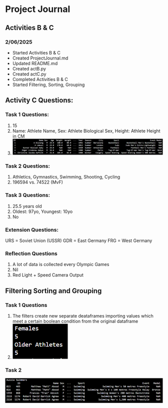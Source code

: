 # Project Journal

## Activities B & C

### 2/06/2025
- Started Activities B & C
- Created ProjectJournal.md
- Updated README.md
- Created actB.py
- Created actC.py
- Completed Activities B & C
- Started Filtering, Sorting, Grouping


## Activity C Questions:
### Task 1 Questions:
1. 15
2. Name: Athlete Name, Sex: Athlete Biological Sex, Height: Athlete Height in CM
3. ![First 5 rows of athlete_events.csv](image.png)

### Task 2 Questions:
1. Athletics, Gymnastics, Swimming, Shooting, Cycling
2. 196594 vs. 74522 (MvF)

### Task 3 Questions:
1. 25.5 years old
2. Oldest: 97yo, Youngest: 10yo
3. No

### Extension Questions:
URS = Soviet Union (USSR)
GDR = East Germany
FRG = West Germany

### Reflection Questions
1. A lot of data is collected every Olympic Games
2. Nil
3. Red Light + Speed Camera Output

## Filtering Sorting and Grouping

### Task 1 Questions
1. The filters create new separate deataframes importing values which meet a certain boolean condition from the original dataframe
2. ![Females: 5, Older Athletes: 5](image-1.png)

### Task 2
![Output](image-2.png)